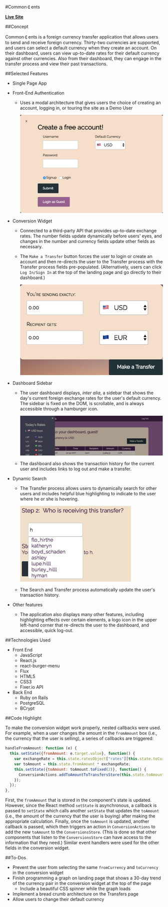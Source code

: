 #Common&#xFFE0;ents

**[Live Site](https://commoncentsapp.herokuapp.com)**

##Concept

Common&#xFFE0;ents is a foreign currency transfer application that allows users to
send and receive foreign currency. Thirty-two currencies are supported, and users
can select a default currency when they create an account. On their dashboard, users
can view up-to-date rates for their default currency against other currencies.
Also from their dashboard, they can engage in the transfer process and view their
past transactions.

##Selected Features

- Single Page App
- Front-End Authentication
  - Uses a modal architecture that gives users the choice of creating an account,
    logging in, or touring the site as a Demo User

    ![Signup_Screenshot](/docs/Signup.png)

- Conversion Widget
  - Connected to a third-party API that provides up-to-date exchange rates. The
    number fields update dynamically before users' eyes, and changes in the number
    and currency fields update other fields as necessary.
  - The `Make a Transfer` button forces the user to login or create an account
    and then re-directs the user to the Transfer process with the Transfer
    process fields pre-populated. (Alternatively, users can click `Log In/Sign In`
    at the top of the landing page and go directly to their dashboard.)

    ![Widget_Screenshot](/docs/Widget.png)

- Dashboard Sidebar
  - The user dashboard displays, *inter alia*, a sidebar that shows the day's current
    foreign exchange rates for the user's default currency. The sidebar is fixed on
    the DOM, is scrollable, and is always accessible through a hamburger icon.

    ![Dashboard_Screenshot](/docs/Dashboard.png)

  - The dashboard also shows the transaction history for the current user and includes
    links to log out and make a transfer.

- Dynamic Search
  - The Transfer process allows users to dynamically search for other users and
    includes helpful blue highlighting to indicate to the user where he or she
    is hovering.

    ![Search_Screenshot](/docs/Search.png)

  - The Search and Transfer process automatically update the user's transaction
    history.

- Other features
  - The application also displays many other features, including highlighting
    effects over certain elements, a logo icon in the upper left-hand corner that
    re-directs the user to the dashboard, and accessible, quick log-out.

##Technologies Used

- Front End
  - JavaScript
  - React.js
  - react-burger-menu
  - Flux
  - HTML5
  - CSS3
  - Fixer.io API
- Back End
  - Ruby on Rails
  - PostgreSQL
  - BCrypt

##Code Highlight

To make the conversion widget work properly, nested callbacks were used. For
example, when a user changes the amount in the `fromAmount` box (i.e., the
currency that the user is selling), a series of callbacks are triggered:

```javascript
handleFromAmount: function (e) {
  this.setState({fromAmount: e.target.value}, function() {
    var exchangeRate = this.state.ratesObject["rates"][this.state.toCurrency];
    var toAmount = this.state.fromAmount * exchangeRate;
    this.setState({toAmount: toAmount.toFixed(2)}, function() {
      ConversionActions.addToAmountToTransfersStore(this.state.toAmount);
    });
  });
},
```

First, the `fromAmount` that is stored in the component's state is updated.
However, since the React method `setState` is asynchronous, a callback is passed
to `setState` which calls another `setState` that updates the `toAmount` (i.e.,
the amount of the currency that the user is buying) after making the appropriate
calculation. Finally, once the `toAmount` is updated, another callback is passed,
which then triggers an action in `ConversionActions` to add the new `toAmount`
to the `ConversionsStore`. (This is done so that other components that listen
to the `ConversionsStore` can have access to the information that they need.) Similar
event handlers were used for the other fields in the conversion widget.

##To-Dos

- Prevent the user from selecting the same `fromCurrency` and `toCurrency` in
  the conversion widget
- Finish programming a graph on landing page that shows a 30-day trend of the
  currency pair in the conversion widget at the top of the page
  - Include a beautiful CSS spinner while the graph loads
- Implement a bread crumb architecture on the Transfers page
- Allow users to change their default currency
